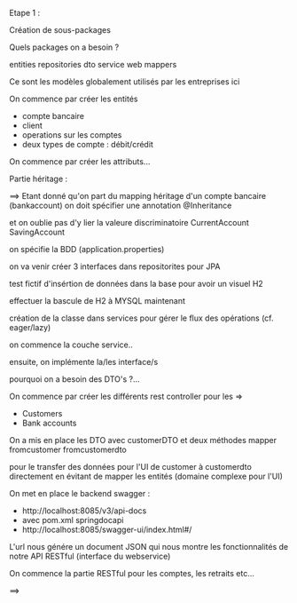 Etape 1 : 

Création de sous-packages

Quels packages on a besoin ?

entities
repositories
dto
service
web
mappers

Ce sont les modèles globalement utilisés par les entreprises ici

On commence par créer les entités
- compte bancaire
- client
- operations sur les comptes
- deux types de compte : débit/crédit

On commence par créer les attributs...

Partie héritage : 

==> Etant donné qu'on part du mapping héritage d'un compte bancaire
(bankaccount) on doit spécifier une annotation @Inheritance

et on oublie pas d'y lier la valeure discriminatoire 
CurrentAccount
SavingAccount

on spécifie la BDD (application.properties)

on va venir créer 3 interfaces dans repositorites pour JPA

test fictif d'insértion de données dans la base pour avoir un visuel H2

effectuer la bascule de H2 à MYSQL maintenant

création de la classe dans services pour gérer le flux des opérations (cf. eager/lazy)

on commence la couche service..

ensuite, on implémente la/les interface/s

pourquoi on a besoin des DTO's ?...

On commence par créer les différents rest controller pour les =>
- Customers
- Bank accounts

On a mis en place les DTO avec customerDTO et deux méthodes mapper
fromcustomer
fromcustomerdto

pour le transfer des données pour l'UI de customer à customerdto directement
en évitant de mapper les entités (domaine complexe pour l'UI)

On met en place le backend swagger :

- http://localhost:8085/v3/api-docs
- avec pom.xml springdocapi
- http://localhost:8085/swagger-ui/index.html#/
  
L'url nous génére un document JSON qui nous montre les fonctionnalités de notre
API RESTful (interface du webservice)

On commence la partie RESTful pour les comptes, les retraits etc...

==>